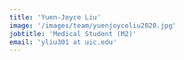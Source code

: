 ```yaml
---
title: 'Yuen-Joyce Liu'
image: '/images/team/yuenjoyceliu2020.jpg'
jobtitle: 'Medical Student (M2)'
email: 'yliu301 at uic.edu'
---
```

<!-- I have an interest in immunology, its interaction with the microbiome, and its role in disease pathogenesis.  Outside of the sciences, I am a professional freelance photographer and an instructor in the martial arts. -->

